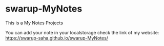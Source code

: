 # swarup-MyNotes
This is a My Notes Projects




You can add your note in your localstorage 
check the link of my website:    https://swarup-saha.github.io/swarup-MyNotes/
